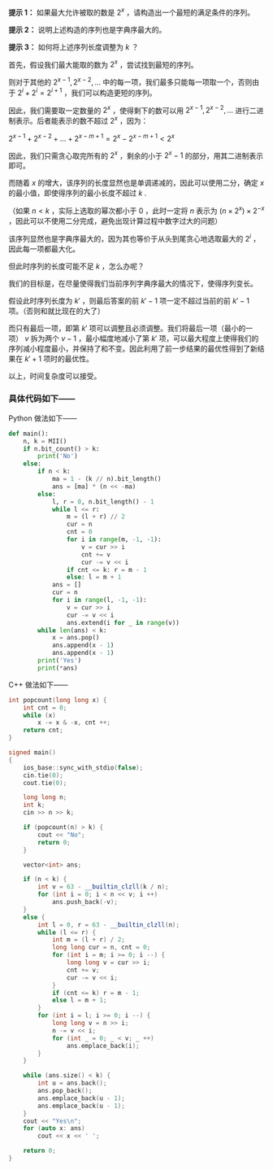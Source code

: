 **提示 1：** 如果最大允许被取的数是 $2^x$ ，请构造出一个最短的满足条件的序列。

**提示 2：** 说明上述构造的序列也是字典序最大的。

**提示 3：** 如何将上述序列长度调整为 $k$ ？

首先，假设我们最大能取的数为 $2^x$ ，尝试找到最短的序列。

则对于其他的 $2^{x-1},2^{x-2},\dots$ 中的每一项，我们最多只能每一项取一个，否则由于 $2^i+2^i=2^{i+1}$ ，我们可以构造更短的序列。

因此，我们需要取一定数量的 $2^x$ ，使得剩下的数可以用 $2^{x-1},2^{x-2},\dots$ 进行二进制表示。后者能表示的数不超过 $2^x$ ，因为：

$2^{x-1}+2^{x-2}+\dots+2^{x-m+1}=2^x-2^{x-m+1}<2^x$

因此，我们只需贪心取完所有的 $2^x$ ，剩余的小于 $2^x-1$ 的部分，用其二进制表示即可。

而随着 $x$ 的增大，该序列的长度显然也是单调递减的，因此可以使用二分，确定 $x$ 的最小值，即使得序列的最小长度不超过 $k$ .

（如果 $n\lt k$ ，实际上选取的幂次都小于 $0$ ，此时一定将 $n$ 表示为 $(n\times 2^x)\times 2^{-x}$ ，因此可以不使用二分完成，避免出现计算过程中数字过大的问题）

该序列显然也是字典序最大的，因为其也等价于从头到尾贪心地选取最大的 $2^i$ ，因此每一项都最大化。

但此时序列的长度可能不足 $k$ ，怎么办呢？

我们的目标是，在尽量使得我们当前序列字典序最大的情况下，使得序列变长。

假设此时序列长度为 $k'$ ，则最后答案的前 $k'-1$ 项一定不超过当前的前 $k'-1$ 项。（否则和就比现在的大了）

而只有最后一项，即第 $k'$ 项可以调整且必须调整。我们将最后一项（最小的一项） $v$ 拆为两个 $v-1$ ，最小幅度地减小了第 $k'$ 项，可以最大程度上使得我们的序列减小程度最小，并保持了和不变。因此利用了前一步结果的最优性得到了新结果在 $k'+1$ 项时的最优性。

以上，时间复杂度可以接受。

### 具体代码如下——

Python 做法如下——

```Python []
def main():
    n, k = MII()
    if n.bit_count() > k:
        print('No')
    else:
        if n < k:
            ma = 1 - (k // n).bit_length()
            ans = [ma] * (n << -ma)
        else:
            l, r = 0, n.bit_length() - 1
            while l <= r:
                m = (l + r) // 2
                cur = n
                cnt = 0
                for i in range(m, -1, -1):
                    v = cur >> i
                    cnt += v
                    cur -= v << i
                if cnt <= k: r = m - 1
                else: l = m + 1
            ans = []
            cur = n
            for i in range(l, -1, -1):
                v = cur >> i
                cur -= v << i
                ans.extend(i for _ in range(v))
        while len(ans) < k:
            x = ans.pop()
            ans.append(x - 1)
            ans.append(x - 1)
        print('Yes')
        print(*ans)
```

C++ 做法如下——

```cpp []
int popcount(long long x) {
    int cnt = 0;
    while (x)
        x -= x & -x, cnt ++;
    return cnt;
}

signed main()
{
    ios_base::sync_with_stdio(false);
    cin.tie(0);
    cout.tie(0);

    long long n;
    int k;
    cin >> n >> k;

    if (popcount(n) > k) {
        cout << "No";
        return 0;
    }

    vector<int> ans;

    if (n < k) {
        int v = 63 - __builtin_clzll(k / n);
        for (int i = 0; i < n << v; i ++) 
            ans.push_back(-v);
    }
    else {
        int l = 0, r = 63 - __builtin_clzll(n);
        while (l <= r) {
            int m = (l + r) / 2;
            long long cur = n, cnt = 0;
            for (int i = m; i >= 0; i --) {
                long long v = cur >> i;
                cnt += v;
                cur -= v << i;
            }
            if (cnt <= k) r = m - 1;
            else l = m + 1;
        }
        for (int i = l; i >= 0; i --) {
            long long v = n >> i;
            n -= v << i;
            for (int _ = 0; _ < v; _ ++) 
                ans.emplace_back(i);
        }
    }

    while (ans.size() < k) {
        int u = ans.back();
        ans.pop_back();
        ans.emplace_back(u - 1);
        ans.emplace_back(u - 1);
    }
    cout << "Yes\n";
    for (auto x: ans)
        cout << x << ' ';

    return 0;
}
```
